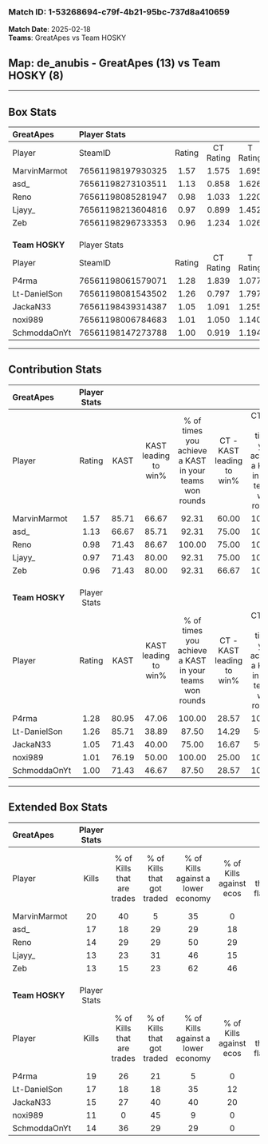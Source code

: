 ### Match ID: 1-53268694-c79f-4b21-95bc-737d8a410659  
**Match Date**: 2025-02-18  
**Teams**: GreatApes vs Team HOSKY  

## **Map**: de_anubis - GreatApes (13) vs Team HOSKY (8)  
---  

## Box Stats  

| **GreatApes**  | Player Stats      |        |           |          |       |      |       |         |        |      |     |
| :- | :- | :-: | :-: | :-: | :-: | :-: | :-: | :-: | :-: | :-: | :-: |
| Player         | SteamID           | Rating | CT Rating | T Rating | KAST  | ADR  | Kills | Assists | Deaths | K/D  | HS% |
| MarvinMarmot   | 76561198197930325 |  1.57  |   1.575   |  1.695   | 85.71 | 96.7 |  20   |    7    |   11   | 1.82 | 35  |
| asd_           | 76561198273103511 |  1.13  |   0.858   |  1.626   | 66.67 | 87.3 |  17   |    2    |   16   | 1.06 | 64  |
| Reno           | 76561198085281947 |  0.98  |   1.033   |  1.220   | 71.43 | 70.9 |  14   |    6    |   17   | 0.82 | 50  |
| Ljayy_         | 76561198213604816 |  0.97  |   0.899   |  1.452   | 71.43 | 79.5 |  13   |    7    |   17   | 0.76 | 76  |
| Zeb            | 76561198296733353 |  0.96  |   1.234   |  1.026   | 71.43 | 69.1 |  13   |    6    |   16   | 0.81 | 38  |
|                |                   |        |           |          |       |      |       |         |        |      |     |
|                |                   |        |           |          |       |      |       |         |        |      |     |
|                |                   |        |           |          |       |      |       |         |        |      |     |
| **Team HOSKY** | Player Stats      |        |           |          |       |      |       |         |        |      |     |
| Player         | SteamID           | Rating | CT Rating | T Rating | KAST  | ADR  | Kills | Assists | Deaths | K/D  | HS% |
| P4rma          | 76561198061579071 |  1.28  |   1.839   |  1.077   | 80.95 | 75.8 |  19   |    1    |   16   | 1.19 | 47  |
| Lt-DanielSon   | 76561198081543502 |  1.26  |   0.797   |  1.797   | 85.71 | 81.3 |  17   |    4    |   16   | 1.06 | 47  |
| JackaN33       | 76561198439314387 |  1.05  |   1.091   |  1.255   | 71.43 | 68.5 |  15   |    2    |   15   | 1.00 | 66  |
| noxi989        | 76561198006784683 |  1.01  |   1.050   |  1.140   | 76.19 | 79.4 |  11   |    9    |   14   | 0.79 | 81  |
| SchmoddaOnYt   | 76561198147273788 |  1.00  |   0.919   |  1.194   | 71.43 | 77.1 |  14   |    5    |   17   | 0.82 | 64  |
---  

## Contribution Stats  

| **GreatApes**  | Player Stats |       |                      |                                                        |                           |                                                             |                          |                                                            |
| :- | :-: | :-: | :-: | :-: | :-: | :-: | :-: | :-: |
| Player         |    Rating    | KAST  | KAST leading to win% | % of times you achieve a KAST in your teams won rounds | CT - KAST leading to win% | CT - % of times you achieve a KAST in your teams won rounds | T - KAST leading to win% | T - % of times you achieve a KAST in your teams won rounds |
| MarvinMarmot   |     1.57     | 85.71 |        66.67         |                         92.31                          |           60.00           |                           100.00                            |          75.00           |                           85.71                            |
| asd_           |     1.13     | 66.67 |        85.71         |                         92.31                          |           75.00           |                           100.00                            |          100.00          |                           85.71                            |
| Reno           |     0.98     | 71.43 |        86.67         |                         100.00                         |           75.00           |                           100.00                            |          100.00          |                           100.00                           |
| Ljayy_         |     0.97     | 71.43 |        80.00         |                         92.31                          |           75.00           |                           100.00                            |          85.71           |                           85.71                            |
| Zeb            |     0.96     | 71.43 |        80.00         |                         92.31                          |           66.67           |                           100.00                            |          100.00          |                           85.71                            |
|                |              |       |                      |                                                        |                           |                                                             |                          |                                                            |
|                |              |       |                      |                                                        |                           |                                                             |                          |                                                            |
|                |              |       |                      |                                                        |                           |                                                             |                          |                                                            |
| **Team HOSKY** | Player Stats |       |                      |                                                        |                           |                                                             |                          |                                                            |
| Player         |    Rating    | KAST  | KAST leading to win% | % of times you achieve a KAST in your teams won rounds | CT - KAST leading to win% | CT - % of times you achieve a KAST in your teams won rounds | T - KAST leading to win% | T - % of times you achieve a KAST in your teams won rounds |
| P4rma          |     1.28     | 80.95 |        47.06         |                         100.00                         |           28.57           |                           100.00                            |          60.00           |                           100.00                           |
| Lt-DanielSon   |     1.26     | 85.71 |        38.89         |                         87.50                          |           14.29           |                            50.00                            |          54.55           |                           100.00                           |
| JackaN33       |     1.05     | 71.43 |        40.00         |                         75.00                          |           16.67           |                            50.00                            |          55.56           |                           83.33                            |
| noxi989        |     1.01     | 76.19 |        50.00         |                         100.00                         |           25.00           |                           100.00                            |          75.00           |                           100.00                           |
| SchmoddaOnYt   |     1.00     | 71.43 |        46.67         |                         87.50                          |           28.57           |                           100.00                            |          62.50           |                           83.33                            |
---  

## Extended Box Stats  

| **GreatApes**  | Player Stats |                            |                            |                                    |                         |                              |                                 |        |                             |                                     |                          |                               |                            |
| :- | :-: | :-: | :-: | :-: | :-: | :-: | :-: | :-: | :-: | :-: | :-: | :-: | :-: |
| Player         |    Kills     | % of Kills that are trades | % of Kills that got traded | % of Kills against a lower economy | % of Kills against ecos | % of Kills that are flawless | % of Kills that are close duels | Deaths | % of Deaths that get traded | % of Deaths against a lower economy | % of Deaths against ecos | % of Deaths that are flawless | % of Deaths that are close |
| MarvinMarmot   |      20      |             40             |             5              |                 35                 |            0            |              70              |                0                |   11   |             18              |                 18                  |            18            |              73               |             0              |
| asd_           |      17      |             18             |             29             |                 29                 |           18            |              65              |               12                |   16   |             13              |                 25                  |            6             |              63               |             6              |
| Reno           |      14      |             29             |             29             |                 50                 |           29            |              57              |                0                |   17   |             29              |                 29                  |            12            |              71               |             6              |
| Ljayy_         |      13      |             23             |             31             |                 46                 |           15            |              62              |                0                |   17   |             35              |                 18                  |            0             |              65               |             18             |
| Zeb            |      13      |             15             |             23             |                 62                 |           46            |              77              |                8                |   16   |             44              |                 19                  |            13            |              50               |             6              |
|                |              |                            |                            |                                    |                         |                              |                                 |        |                             |                                     |                          |                               |                            |
|                |              |                            |                            |                                    |                         |                              |                                 |        |                             |                                     |                          |                               |                            |
|                |              |                            |                            |                                    |                         |                              |                                 |        |                             |                                     |                          |                               |                            |
| **Team HOSKY** | Player Stats |                            |                            |                                    |                         |                              |                                 |        |                             |                                     |                          |                               |                            |
| Player         |    Kills     | % of Kills that are trades | % of Kills that got traded | % of Kills against a lower economy | % of Kills against ecos | % of Kills that are flawless | % of Kills that are close duels | Deaths | % of Deaths that get traded | % of Deaths against a lower economy | % of Deaths against ecos | % of Deaths that are flawless | % of Deaths that are close |
| P4rma          |      19      |             26             |             21             |                 5                  |            0            |              95              |                0                |   16   |             31              |                 19                  |            6             |              81               |             0              |
| Lt-DanielSon   |      17      |             18             |             18             |                 35                 |           12            |              41              |               12                |   16   |             25              |                 13                  |            0             |              75               |             6              |
| JackaN33       |      15      |             27             |             40             |                 40                 |           20            |              80              |                7                |   15   |             13              |                 20                  |            0             |              80               |             0              |
| noxi989        |      11      |             0              |             45             |                 9                  |            0            |              64              |                0                |   14   |             21              |                 29                  |            7             |              50               |             7              |
| SchmoddaOnYt   |      14      |             36             |             29             |                 29                 |            0            |              43              |               21                |   17   |             18              |                 24                  |            6             |              47               |             6              |
